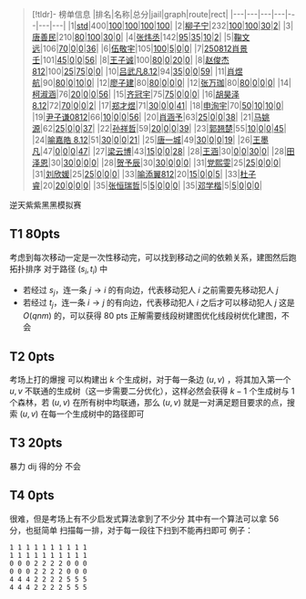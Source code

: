 > [!tldr]- 榜单信息
> |排名|名称|总分|jail|graph|route|rect|
|---|---|---|---|---|---|---|
|1|[std](#c1)|400|[100](#c1p0)|[100](#c1p1)|[100](#c1p2)|[100](#c1p3)|
|2|[柳子宁](#c18)|232|[100](#c18p0)|[100](#c18p1)|[30](#c18p2)|[2](#c18p3)|
|3|[唐善民](#c7)|210|[80](#c7p0)|[100](#c7p1)|[30](#c7p2)|[0](#c7p3)|
|4|[张炜丞](#c15)|142|[95](#c15p0)|[35](#c15p1)|[10](#c15p2)|[2](#c15p3)|
|5|[鞠文远](#c33)|106|[70](#c33p0)|[0](#c33p1)|[0](#c33p2)|[36](#c33p3)|
|6|[伍敬宇](#c2)|105|[100](#c2p0)|[5](#c2p1)|[0](#c2p2)|[0](#c2p3)|
|7|[250812肖景壬](#c0)|101|[45](#c0p0)|[0](#c0p1)|[0](#c0p2)|[56](#c0p3)|
|8|[王子诚](#c21)|100|[80](#c21p0)|[0](#c21p1)|[20](#c21p2)|[0](#c21p3)|
|8|[赵俊杰812](#c29)|100|[25](#c29p0)|[75](#c29p1)|[0](#c29p2)|[0](#c29p3)|
|10|[吕武凡8.12](#c5)|94|[35](#c5p0)|[0](#c5p1)|[0](#c5p2)|[59](#c5p3)|
|11|[肖煜航](#c26)|90|[80](#c26p0)|[0](#c26p1)|[10](#c26p2)|[0](#c26p3)|
|12|[廖子建](#c12)|80|[80](#c12p0)|[0](#c12p1)|[0](#c12p2)|[0](#c12p3)|
|12|[张万珈](#c13)|80|[80](#c13p0)|[0](#c13p1)|[0](#c13p2)|[0](#c13p3)|
|14|[柯淑涵](#c17)|76|[20](#c17p0)|[0](#c17p1)|[0](#c17p2)|[56](#c17p3)|
|15|[齐冠宇](#c35)|75|[75](#c35p0)|[0](#c35p1)|[0](#c35p2)|[0](#c35p3)|
|16|[胡昊泽8.12](#c27)|72|[70](#c27p0)|[0](#c27p1)|[0](#c27p2)|[2](#c27p3)|
|17|[郑才煜](#c31)|71|[30](#c31p0)|[0](#c31p1)|[0](#c31p2)|[41](#c31p3)|
|18|[申洵宇](#c24)|70|[50](#c24p0)|[10](#c24p1)|[10](#c24p2)|[0](#c24p3)|
|19|[尹子谦0812](#c11)|66|[10](#c11p0)|[0](#c11p1)|[0](#c11p2)|[56](#c11p3)|
|20|[肖涵予](#c25)|63|[25](#c25p0)|[0](#c25p1)|[0](#c25p2)|[38](#c25p3)|
|21|[马姚源](#c34)|62|[25](#c34p0)|[0](#c34p1)|[0](#c34p2)|[37](#c34p3)|
|22|[孙祥哲](#c10)|59|[20](#c10p0)|[0](#c10p1)|[0](#c10p2)|[39](#c10p3)|
|23|[郭翘楚](#c32)|55|[10](#c32p0)|[0](#c32p1)|[0](#c32p2)|[45](#c32p3)|
|24|[喻嘉皓 8.12](#c8)|51|[30](#c8p0)|[0](#c8p1)|[0](#c8p2)|[21](#c8p3)|
|25|[唐一城](#c6)|49|[30](#c6p0)|[0](#c6p1)|[0](#c6p2)|[19](#c6p3)|
|26|[王墨凡](#c20)|47|[0](#c20p0)|[0](#c20p1)|[0](#c20p2)|[47](#c20p3)|
|27|[梁云博](#c19)|43|[15](#c19p0)|[0](#c19p1)|[0](#c19p2)|[28](#c19p3)|
|28|[王涵](#c22)|30|[0](#c22p0)|[0](#c22p1)|[30](#c22p2)|[0](#c22p3)|
|28|[田泽恩](#c23)|30|[30](#c23p0)|[0](#c23p1)|[0](#c23p2)|[0](#c23p3)|
|28|[贺予辰](#c28)|30|[30](#c28p0)|[0](#c28p1)|[0](#c28p2)|[0](#c28p3)|
|31|[党熙雯](#c3)|25|[25](#c3p0)|[0](#c3p1)|[0](#c3p2)|[0](#c3p3)|
|31|[刘欣媛](#c4)|25|[25](#c4p0)|[0](#c4p1)|[0](#c4p2)|[0](#c4p3)|
|33|[喻添翼812](#c9)|20|[15](#c9p0)|[0](#c9p1)|[0](#c9p2)|[5](#c9p3)|
|33|[杜子睿](#c16)|20|[20](#c16p0)|[0](#c16p1)|[0](#c16p2)|[0](#c16p3)|
|35|[张恒瑞哲](#c14)|5|[5](#c14p0)|[0](#c14p1)|[0](#c14p2)|[0](#c14p3)|
|35|[邓学楷](#c30)|5|[5](#c30p0)|[0](#c30p1)|[0](#c30p2)|[0](#c30p3)|

逆天紫紫黑黑模拟赛
## T1 80pts
考虑到每次移动一定是一次性移动完，可以找到移动之间的依赖关系，建图然后跑拓扑排序
对于路径 $(s_i,t_i)$ 中
- 若经过 $s_j$，连一条 $j \rightarrow i$ 的有向边，代表移动犯人 $i$ 之前需要先移动犯人 $j$
- 若经过 $t_j$，连一条 $i \rightarrow j$ 的有向边，代表移动犯人 $i$ 之后才可以移动犯人 $j$ 
这是 $O(qnm)$ 的，可以获得 80 pts
正解需要线段树建图优化线段树优化建图，不会
## T2 0pts
考场上打的爆搜
可以构建出 $k$ 个生成树，对于每一条边 $(u,v)$ ，将其加入第一个 $u,v$ 不联通的生成树（这一步需要二分优化），这样必然会获得 $k-1$ 个生成树与 $1$ 个森林，若 $(u,v)$ 在所有树中均联通，那么 $(u,v)$ 就是一对满足题目要求的点，搜索 $(u,v)$ 在每一个生成树中的路径即可
## T3 20pts
暴力 dij 得的分
不会
## T4 0pts
很难，但是考场上有不少启发式算法拿到了不少分
其中有一个算法可以拿 $56$ 分，也挺简单
扫描每一排，对于每一段往下扫到不能再扫即可
例子：
```
1 1 1 1 1 1 1 1 1 1
1 1 1 1 1 1 1 1 1 1
0 0 0 2 2 2 2 0 0 0
0 0 0 2 2 2 2 0 0 0
4 4 4 2 2 2 2 5 5 5
4 4 4 2 2 2 2 5 5 5
```
